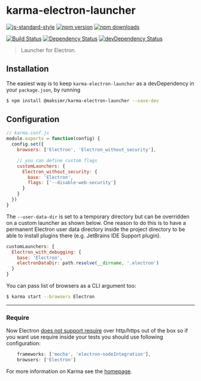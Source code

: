# karma-electron-launcher

[![js-standard-style](https://img.shields.io/badge/code%20style-standard-brightgreen.svg?style=flat-square)](https://github.com/maksimr/karma-electron-launcher)
[![npm version](https://img.shields.io/npm/v/@maksimr/karma-electron-launcher.svg?style=flat-square)](https://www.npmjs.com/package/@maksimr/karma-electron-launcher)
[![npm downloads](https://img.shields.io/npm/dm/@maksimr/karma-electron-launcher.svg?style=flat-square)](https://www.npmjs.com/package/@maksimr/karma-electron-launcher)

[![Build Status](https://img.shields.io/travis/maksimr/karma-electron-launcher/master.svg?style=flat-square)](https://travis-ci.org/maksimr/karma-electron-launcher) 
[![Dependency Status](https://img.shields.io/david/maksimr/karma-electron-launcher.svg?style=flat-square)](https://david-dm.org/maksimr/karma-electron-launcher)
[![devDependency Status](https://img.shields.io/david/dev/maksimr/karma-electron-launcher.svg?style=flat-square)](https://david-dm.org/maksimr/karma-electron-launcher)

> Launcher for Electron.

## Installation

The easiest way is to keep `karma-electron-launcher` as a devDependency in your `package.json`,
by running

```bash
$ npm install @maksimr/karma-electron-launcher --save-dev
```

## Configuration

```js
// karma.conf.js
module.exports = function(config) {
  config.set({
    browsers: ['Electron', 'Electron_without_security'],

    // you can define custom flags
    customLaunchers: {
      Electron_without_security: {
        base: 'Electron',
        flags: ['--disable-web-security']
      }
    }
  })
}
```

The `--user-data-dir` is set to a temporary directory but can be overridden on a custom launcher as shown below.
One reason to do this is to have a permanent Electron user data directory inside the project directory to be able to
install plugins there (e.g. JetBrains IDE Support plugin).

```js
customLaunchers: {
  Electron_with_debugging: {
    base: 'Electron',
    electronDataDir: path.resolve(__dirname, '.electron')
  }
}
```

You can pass list of browsers as a CLI argument too:

```bash
$ karma start --browsers Electron
```

----


### Require

Now Electron [does not support require](https://github.com/electron/electron/pull/9095) over http/https out of the box so if you want use require inside
your tests you should use following configuration:

```js
    frameworks: ['mocha', 'electron-nodeIntegration'],
    browsers: ['Electron']
```


For more information on Karma see the [homepage].


[homepage]: http://karma-runner.github.com
